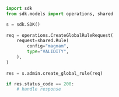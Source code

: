 <!-- Start SDK Example Usage -->
```python
import sdk
from sdk.models import operations, shared

s = sdk.SDK()
    
req = operations.CreateGlobalRuleRequest(
    request=shared.Rule(
        config="magnam",
        type="VALIDITY",
    ),
)
    
res = s.admin.create_global_rule(req)

if res.status_code == 200:
    # handle response
```
<!-- End SDK Example Usage -->